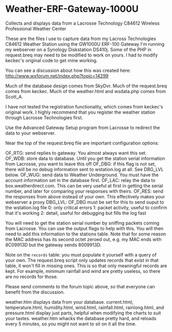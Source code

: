 Weather-ERF-Gateway-1000U
=========================

Collects and displays data from a Lacrosse Technology C84612 Wireless Professional Weather Center

These are the files I use to capture data from my
Lacross Technologies C84612 Weather Station
using the GW1000U ERF-100 Gateway
I'm running my webserver on a Synology Diskstation DS410j. Some of
the PHP in request.breq may need to be modified to work on yours.
I had to modify keckec's original code to get mine working.

You can see a discussion about how this was created here:
http://www.wxforum.net/index.php?topic=14299

Much of the database design comes from SkyDvr.
Much of the request.breq comes from keckec.
Much of the weather.html and wsdata.php comes from Scott_A.

I have not tested the registration functionality, which comes from
keckec's original work.  I highly recommend that you register the
weather station through Lacrosse Technologies first.

Use the Advanced Gateway Setup program from Lacrosse to redirect
the data to your webserver.  

Near the top of the request.breq file are important configuration
options:

OF_RTG: send replies to gateway.  You almost always want this set.
OF_WDB: store data to database.  Until you get the station serial
    information from Lacrosse, you want to leave this off
OF_DBG: if this flag is not set, there will be no debug information
   sent to wstation.log at all.  See DBG_LVL below.
OF_WUG: send data to Weather Underground.  You must have the account
   information set in the database first.
OF_LAC: relay the data to box.weatherdirect.com.  This can be very useful
   at first in getting the serial number, and later for comparing your
   responses with theirs.
OF_RES: send the responses from above instead of your own.  This effectively
   makes your webserver a proxy
DBG_LVL: OF_DBG must be set for this to send ouput to the wstation.log file
    0: only critical errors
    1: packet activity, useful to confirm that it's working
    2: detail, useful for debugging but fills the log fast

You will need to get the station serial number by sniffing packets
coming from Lacrosse. You can use the output flags to help with this.
You will then need to add this information to the stations table.
Note that for some reason the MAC address has its second octet zeroed
out, e.g. my MAC ends with 8C09913D but the gateway sends 8009913D.

Note on the `records` table: you must populate it yourself with a query
of your own.  The request.breq script only updates records that exist in
that table, it won't fill in missing ones.  This is so that only meaningful
records are kept.  For example, minimum rainfall and wind are pretty useless,
so there are no records for those.

Please send comments to the forum topic above, so that everyone can
benefit from the discussion.

weather.htm displays data from your database.  current.html, temperature.html,
humidity.html, wind.html, rainfall.html, rainlong.html, and pressure.html display
just parts, helpful when modifying the charts to suit your tastes.
weather.htm whacks the database pretty hard, and reloads every 5 minutes, so
you might not want to sit on it all the time.
